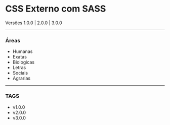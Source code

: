 # CSS Externo com SASS #

Versões 1.0.0 | 2.0.0 | 3.0.0
___

### Áreas ###

* Humanas
* Exatas
* Biologicas 
* Letras
* Sociais
* Agrarias 

___ 

### TAGS ###
* v1.0.0
* v2.0.0
* v3.0.0


